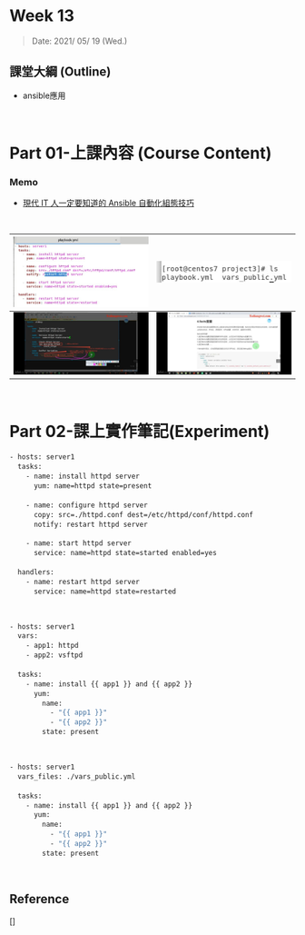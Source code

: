 # Week 13

> Date: 2021/ 05/ 19 (Wed.)

## 課堂大綱 (Outline)
* ansible應用
<br>


# Part 01-上課內容 (Course Content)
### Memo
* [現代 IT 人一定要知道的 Ansible 自動化組態技巧](https://chusiang.gitbooks.io/automate-with-ansible/content/03.how-to-deploy-the-ansible.html)
<br>


| ![1](img/Week13-0519/1.jpg) | ![2](img/Week13-0519/2.jpg) |
|:---:|:---:|
| ![3](img/Week13-0519/3.jpg) | ![4](img/Week13-0519/4.jpg) |
<br>


# Part 02-課上實作筆記(Experiment)
```sh
- hosts: server1
  tasks:
    - name: install httpd server
      yum: name=httpd state=present

    - name: configure httpd server
      copy: src=./httpd.conf dest=/etc/httpd/conf/httpd.conf
      notify: restart httpd server

    - name: start httpd server
      service: name=httpd state=started enabled=yes

  handlers:
    - name: restart httpd server
      service: name=httpd state=restarted
```
<br>

```sh
- hosts: server1
  vars:
    - app1: httpd
    - app2: vsftpd

  tasks:
    - name: install {{ app1 }} and {{ app2 }}
      yum:
        name:
          - "{{ app1 }}"
          - "{{ app2 }}"
        state: present
```
<br>

```sh
- hosts: server1
  vars_files: ./vars_public.yml

  tasks:
    - name: install {{ app1 }} and {{ app2 }}
      yum:
        name:
          - "{{ app1 }}"
          - "{{ app2 }}"
        state: present
```
<br>


## Reference
[] []()